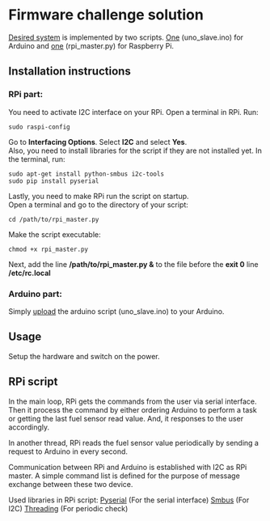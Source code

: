 # Firmware challenge solution

[Desired system](https://github.com/itatsmove/smovechallenge/blob/master/challenges/firmware.md) is implemented by two scripts. [One](https://github.com/kadiraktass/smove/blob/master/firmware/uno_slave.ino) (uno_slave.ino) for Arduino and [one](https://github.com/kadiraktass/smove/blob/master/firmware/rpi_master.py) (rpi_master.py) for Raspberry Pi. 

## Installation instructions

### RPi part: 

You need to activate I2C interface on your RPi. Open a terminal in RPi. Run:

    sudo raspi-config
    
Go to **Interfacing Options**. Select **I2C** and select **Yes**.  
Also, you need to install libraries for the script if they are not installed yet. In the terminal, run:

    sudo apt-get install python-smbus i2c-tools  
    sudo pip install pyserial
    
Lastly, you need to make RPi run the script on startup.  
Open a terminal and go to the directory of your script:
  
    cd /path/to/rpi_master.py
    
 Make the script executable: 
 
    chmod +x rpi_master.py 

Next, add the line **/path/to/rpi_master.py &** to the file before the **exit 0** line **/etc/rc.local**
    
### Arduino part: 

Simply [upload](https://www.arduino.cc/en/Guide/ArduinoUno) the arduino script (uno_slave.ino) to your Arduino. 

    
## Usage 

Setup the hardware and switch on the power. 

## RPi script 

In the main loop, RPi gets the commands from the user via serial interface. Then it process the command by either ordering Arduino to perform a task or getting the last fuel sensor read value. And, it responses to the user accordingly. 

In another thread, RPi reads the fuel sensor value periodically by sending a request to Arduino in every second. 

Communication between RPi and Arduino is established with I2C as RPi master. A simple command list is defined for the purpose of message exchange between these two device. 

Used libraries in RPi script: 
[Pyserial](https://pythonhosted.org/pyserial/) (For the serial interface)
[Smbus](https://git.kernel.org/pub/scm/linux/kernel/git/torvalds/linux.git/plain/Documentation/i2c/smbus-protocol) (For I2C)
[Threading](https://docs.python.org/3/library/threading.html) (For periodic check) 



